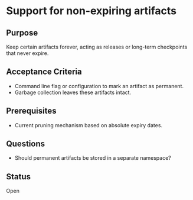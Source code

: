 # Support for non-expiring artifacts

## Purpose

Keep certain artifacts forever, acting as releases or long-term
checkpoints that never expire.

## Acceptance Criteria

- Command line flag or configuration to mark an artifact as permanent.
- Garbage collection leaves these artifacts intact.

## Prerequisites

- Current pruning mechanism based on absolute expiry dates.

## Questions

- Should permanent artifacts be stored in a separate namespace?

## Status

Open

